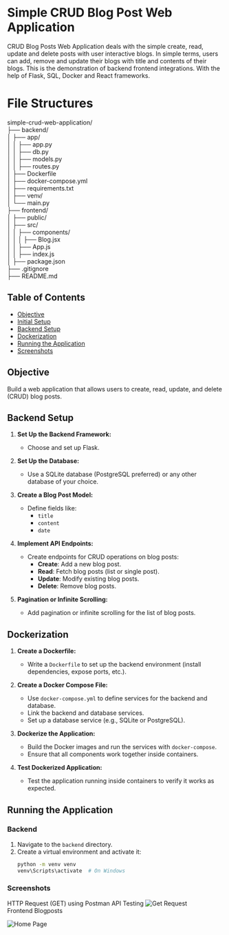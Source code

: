 # Simple CRUD Blog Post Web Application

CRUD Blog Posts Web Application deals with the simple create, read, update and delete posts with user interactive blogs. In simple terms, users can add, remove and update their blogs with title and contents of their blogs. This is the demonstration of backend frontend integrations. With the help of Flask, SQL, Docker and React frameworks. 

# File Structures 

simple-crud-web-application/<br>
├── backend/<br>
│   ├── app/<br>
│   │   ├── app.py<br>
│   │   ├── db.py<br>
│   │   ├── models.py<br>
│   │   ├── routes.py<br>
│   ├── Dockerfile<br>
│   ├── docker-compose.yml<br>
│   ├── requirements.txt<br>
│   ├── venv/<br>
│   └── main.py<br>
├── frontend/<br>
│   ├── public/<br>
│   ├── src/<br>
│   │   ├── components/<br>
│   │   │   ├── Blog.jsx<br>
│   │   ├── App.js<br>
│   │   ├── index.js<br>
│   ├── package.json<br>
├── .gitignore<br>
├── README.md<br>


## Table of Contents

- [Objective](#objective)
- [Initial Setup](#initial-setup)
- [Backend Setup](#backend-setup)
- [Dockerization](#dockerization)
- [Running the Application](#running-the-application)
- [Screenshots](#screenshots)

## Objective

Build a web application that allows users to create, read, update, and delete (CRUD) blog posts.


## Backend Setup

1. **Set Up the Backend Framework:**
   - Choose and set up Flask.

2. **Set Up the Database:**
   - Use a SQLite database (PostgreSQL preferred) or any other database of your choice.

3. **Create a Blog Post Model:**
   - Define fields like:
     - `title`
     - `content`
     - `date`

4. **Implement API Endpoints:**
   - Create endpoints for CRUD operations on blog posts:
     - **Create**: Add a new blog post.
     - **Read**: Fetch blog posts (list or single post).
     - **Update**: Modify existing blog posts.
     - **Delete**: Remove blog posts.

5. **Pagination or Infinite Scrolling:**
   - Add pagination or infinite scrolling for the list of blog posts.

## Dockerization

1. **Create a Dockerfile:**
   - Write a `Dockerfile` to set up the backend environment (install dependencies, expose ports, etc.).

2. **Create a Docker Compose File:**
   - Use `docker-compose.yml` to define services for the backend and database.
   - Link the backend and database services.
   - Set up a database service (e.g., SQLite or PostgreSQL).

3. **Dockerize the Application:**
   - Build the Docker images and run the services with `docker-compose`.
   - Ensure that all components work together inside containers.

4. **Test Dockerized Application:**
   - Test the application running inside containers to verify it works as expected.

## Running the Application

### Backend

1. Navigate to the `backend` directory.
2. Create a virtual environment and activate it:
   ```sh
   python -m venv venv
   venv\Scripts\activate  # On Windows

### Screenshots

HTTP Request (GET) using Postman API Testing
![Get Request](assests/1.png)
<br>
Frontend Blogposts

![Home Page](assests/2.png)